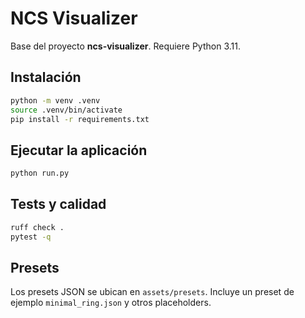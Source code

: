 # NCS Visualizer

Base del proyecto **ncs-visualizer**. Requiere Python 3.11.

## Instalación

```bash
python -m venv .venv
source .venv/bin/activate
pip install -r requirements.txt
```

## Ejecutar la aplicación

```bash
python run.py
```

## Tests y calidad

```bash
ruff check .
pytest -q
```

## Presets

Los presets JSON se ubican en `assets/presets`. Incluye un preset de ejemplo
`minimal_ring.json` y otros placeholders.
